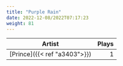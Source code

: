 ```yaml
---
title: "Purple Rain"
date: 2022-12-08/2022T07:17:23
weight: 81
---
```




 Artist | Plays 
----- | -----:
[Prince]({{< ref "a3403">}}) | 1
